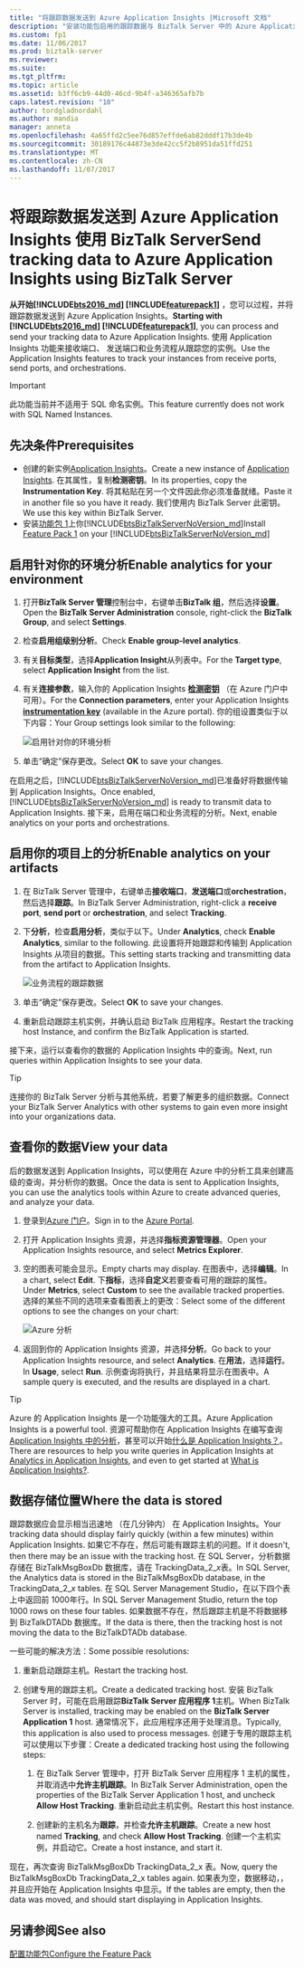 ```yaml
---
title: "将跟踪数据发送到 Azure Application Insights |Microsoft 文档"
description: "安装功能包启用的跟踪数据与 BizTalk Server 中的 Azure Application Insights 的分析"
ms.custom: fp1
ms.date: 11/06/2017
ms.prod: biztalk-server
ms.reviewer: 
ms.suite: 
ms.tgt_pltfrm: 
ms.topic: article
ms.assetid: b3ff6cb9-44d0-46cd-9b4f-a346365afb7b
caps.latest.revision: "10"
author: tordgladnordahl
ms.author: mandia
manager: anneta
ms.openlocfilehash: 4a65ffd2c5ee76d857effde6ab82dddf17b3de4b
ms.sourcegitcommit: 30189176c44873e3de42cc5f2b8951da51ffd251
ms.translationtype: MT
ms.contentlocale: zh-CN
ms.lasthandoff: 11/07/2017
---
```

# <a name="send-tracking-data-to-azure-application-insights-using-biztalk-server"></a><span data-ttu-id="e9763-103">将跟踪数据发送到 Azure Application Insights 使用 BizTalk Server</span><span class="sxs-lookup"><span data-stu-id="e9763-103">Send tracking data to Azure Application Insights using BizTalk Server</span></span>

<span data-ttu-id="e9763-104">**从开始[!INCLUDE[bts2016_md](../includes/bts2016-md.md)] [!INCLUDE[featurepack1](../includes/featurepack1.md)]** ，您可以过程，并将跟踪数据发送到 Azure Application Insights。</span><span class="sxs-lookup"><span data-stu-id="e9763-104">**Starting with [!INCLUDE[bts2016_md](../includes/bts2016-md.md)] [!INCLUDE[featurepack1](../includes/featurepack1.md)]**, you can process and send your tracking data to Azure Application Insights.</span></span> <span data-ttu-id="e9763-105">使用 Application Insights 功能来接收端口、 发送端口和业务流程从跟踪您的实例。</span><span class="sxs-lookup"><span data-stu-id="e9763-105">Use the Application Insights features to track your instances from receive ports, send ports, and orchestrations.</span></span>
          
> [!IMPORTANT]
> <span data-ttu-id="e9763-106">此功能当前并不适用于 SQL 命名实例。</span><span class="sxs-lookup"><span data-stu-id="e9763-106">This feature currently does not work with SQL Named Instances.</span></span>

## <a name="prerequisites"></a><span data-ttu-id="e9763-107">先决条件</span><span class="sxs-lookup"><span data-stu-id="e9763-107">Prerequisites</span></span>
* <span data-ttu-id="e9763-108">创建的新实例[Application Insights](https://docs.microsoft.com/azure/application-insights/app-insights-create-new-resource)。</span><span class="sxs-lookup"><span data-stu-id="e9763-108">Create a new instance of [Application Insights](https://docs.microsoft.com/azure/application-insights/app-insights-create-new-resource).</span></span> <span data-ttu-id="e9763-109">在其属性，复制**检测密钥**。</span><span class="sxs-lookup"><span data-stu-id="e9763-109">In its properties, copy the **Instrumentation Key**.</span></span> <span data-ttu-id="e9763-110">将其粘贴在另一个文件因此你必须准备就绪。</span><span class="sxs-lookup"><span data-stu-id="e9763-110">Paste it in another file so you have it ready.</span></span> <span data-ttu-id="e9763-111">我们使用内 BizTalk Server 此密钥。</span><span class="sxs-lookup"><span data-stu-id="e9763-111">We use this key within BizTalk Server.</span></span> 
* <span data-ttu-id="e9763-112">安装[功能包 1](https://www.microsoft.com/download/details.aspx?id=55100)上你[!INCLUDE[btsBizTalkServerNoVersion_md](../includes/btsbiztalkservernoversion-md.md)]</span><span class="sxs-lookup"><span data-stu-id="e9763-112">Install [Feature Pack 1](https://www.microsoft.com/download/details.aspx?id=55100) on your [!INCLUDE[btsBizTalkServerNoVersion_md](../includes/btsbiztalkservernoversion-md.md)]</span></span>

## <a name="enable-analytics-for-your-environment"></a><span data-ttu-id="e9763-113">启用针对你的环境分析</span><span class="sxs-lookup"><span data-stu-id="e9763-113">Enable analytics for your environment</span></span>

1. <span data-ttu-id="e9763-114">打开**BizTalk Server 管理**控制台中，右键单击**BizTalk 组**，然后选择**设置**。</span><span class="sxs-lookup"><span data-stu-id="e9763-114">Open the **BizTalk Server Administration** console, right-click the **BizTalk Group**, and select **Settings**.</span></span> 
2. <span data-ttu-id="e9763-115">检查**启用组级别分析**。</span><span class="sxs-lookup"><span data-stu-id="e9763-115">Check **Enable group-level analytics**.</span></span>
3. <span data-ttu-id="e9763-116">有关**目标类型**，选择**Application Insight**从列表中。</span><span class="sxs-lookup"><span data-stu-id="e9763-116">For the **Target type**, select **Application Insight** from the list.</span></span>
4. <span data-ttu-id="e9763-117">有关**连接参数**，输入你的 Application Insights **[检测密钥](https://docs.microsoft.com/en-us/azure/application-insights/app-insights-create-new-resource)** （在 Azure 门户中可用）。</span><span class="sxs-lookup"><span data-stu-id="e9763-117">For the **Connection parameters**, enter your Application Insights **[instrumentation key](https://docs.microsoft.com/en-us/azure/application-insights/app-insights-create-new-resource)** (available in the Azure portal).</span></span> <span data-ttu-id="e9763-118">你的组设置类似于以下内容：</span><span class="sxs-lookup"><span data-stu-id="e9763-118">Your Group settings look similar to the following:</span></span> 

    ![启用针对你的环境分析](../core/media/environmentsettingapplicationinishgt.PNG)

5. <span data-ttu-id="e9763-120">单击“确定”保存更改。</span><span class="sxs-lookup"><span data-stu-id="e9763-120">Select **OK** to save your changes.</span></span> 

<span data-ttu-id="e9763-121">在启用之后，[!INCLUDE[btsBizTalkServerNoVersion_md](../includes/btsbiztalkservernoversion-md.md)]已准备好将数据传输到 Application Insights。</span><span class="sxs-lookup"><span data-stu-id="e9763-121">Once enabled, [!INCLUDE[btsBizTalkServerNoVersion_md](../includes/btsbiztalkservernoversion-md.md)] is ready to transmit data to Application Insights.</span></span> <span data-ttu-id="e9763-122">接下来，启用在端口和业务流程的分析。</span><span class="sxs-lookup"><span data-stu-id="e9763-122">Next, enable analytics on your ports and orchestrations.</span></span> 

## <a name="enable-analytics-on-your-artifacts"></a><span data-ttu-id="e9763-123">启用你的项目上的分析</span><span class="sxs-lookup"><span data-stu-id="e9763-123">Enable analytics on your artifacts</span></span>

1. <span data-ttu-id="e9763-124">在 BizTalk Server 管理中，右键单击**接收端口**，**发送端口**或**orchestration**，然后选择**跟踪**。</span><span class="sxs-lookup"><span data-stu-id="e9763-124">In BizTalk Server Administration, right-click a **receive port**, **send port** or **orchestration**, and select **Tracking**.</span></span>
2. <span data-ttu-id="e9763-125">下**分析**，检查**启用分析**，类似于以下。</span><span class="sxs-lookup"><span data-stu-id="e9763-125">Under **Analytics**, check **Enable Analytics**, similar to the following.</span></span> <span data-ttu-id="e9763-126">此设置将开始跟踪和传输到 Application Insights 从项目的数据。</span><span class="sxs-lookup"><span data-stu-id="e9763-126">This setting starts tracking and transmitting data from the artifact to Application Insights.</span></span>
    
    ![业务流程的跟踪数据](../core/media/orchestrationsettingsapplicationinsight.PNG)

3. <span data-ttu-id="e9763-128">单击“确定”保存更改。</span><span class="sxs-lookup"><span data-stu-id="e9763-128">Select **OK** to save your changes.</span></span>
4. <span data-ttu-id="e9763-129">重新启动跟踪主机实例，并确认启动 BizTalk 应用程序。</span><span class="sxs-lookup"><span data-stu-id="e9763-129">Restart the tracking host Instance, and confirm the BizTalk Application is started.</span></span>

<span data-ttu-id="e9763-130">接下来，运行以查看你的数据的 Application Insights 中的查询。</span><span class="sxs-lookup"><span data-stu-id="e9763-130">Next, run queries within Application Insights to see your data.</span></span>  

> [!TIP]
> <span data-ttu-id="e9763-131">连接你的 BizTalk Server 分析与其他系统，若要了解更多的组织数据。</span><span class="sxs-lookup"><span data-stu-id="e9763-131">Connect your BizTalk Server Analytics with other systems to gain even more insight into your organizations data.</span></span>

## <a name="view-your-data"></a><span data-ttu-id="e9763-132">查看你的数据</span><span class="sxs-lookup"><span data-stu-id="e9763-132">View your data</span></span>
<span data-ttu-id="e9763-133">后的数据发送到 Application Insights，可以使用在 Azure 中的分析工具来创建高级的查询，并分析你的数据。</span><span class="sxs-lookup"><span data-stu-id="e9763-133">Once the data is sent to Application Insights, you can use the analytics tools within Azure to create advanced queries, and analyze your data.</span></span>

1. <span data-ttu-id="e9763-134">登录到[Azure 门户](https://portal.azure.com)。</span><span class="sxs-lookup"><span data-stu-id="e9763-134">Sign in to the [Azure Portal](https://portal.azure.com).</span></span>
2. <span data-ttu-id="e9763-135">打开 Application Insights 资源，并选择**指标资源管理器**。</span><span class="sxs-lookup"><span data-stu-id="e9763-135">Open your Application Insights resource, and select **Metrics Explorer**.</span></span>
3. <span data-ttu-id="e9763-136">空的图表可能会显示。</span><span class="sxs-lookup"><span data-stu-id="e9763-136">Empty charts may display.</span></span> <span data-ttu-id="e9763-137">在图表中，选择**编辑**。</span><span class="sxs-lookup"><span data-stu-id="e9763-137">In a chart, select **Edit**.</span></span> <span data-ttu-id="e9763-138">下**指标**，选择**自定义**若要查看可用的跟踪的属性。</span><span class="sxs-lookup"><span data-stu-id="e9763-138">Under **Metrics**, select **Custom** to see the available tracked properties.</span></span> <span data-ttu-id="e9763-139">选择的某些不同的选项来查看图表上的更改：</span><span class="sxs-lookup"><span data-stu-id="e9763-139">Select some of the different options to see the changes on your chart:</span></span> 

    ![Azure 分析](../core/media/azure-stream-metrics-custom.png)

4. <span data-ttu-id="e9763-141">返回到你的 Application Insights 资源，并选择**分析**。</span><span class="sxs-lookup"><span data-stu-id="e9763-141">Go back to your Application Insights resource, and select **Analytics**.</span></span> <span data-ttu-id="e9763-142">在**用法**，选择**运行**。</span><span class="sxs-lookup"><span data-stu-id="e9763-142">In **Usage**, select **Run**.</span></span> <span data-ttu-id="e9763-143">示例查询将执行，并且结果将显示在图表中。</span><span class="sxs-lookup"><span data-stu-id="e9763-143">A sample query is executed, and the results are displayed in a chart.</span></span>  

> [!TIP]
> <span data-ttu-id="e9763-144">Azure 的 Application Insights 是一个功能强大的工具。</span><span class="sxs-lookup"><span data-stu-id="e9763-144">Azure Application Insights is a powerful tool.</span></span> <span data-ttu-id="e9763-145">资源可帮助你在 Application Insights 在编写查询[Application Insights 中的分析](https://docs.microsoft.com/azure/application-insights/app-insights-analytics)，甚至可以开始[什么是 Application Insights？](https://docs.microsoft.com/en-us/azure/application-insights/app-insights-overview)。</span><span class="sxs-lookup"><span data-stu-id="e9763-145">There are resources to help you write queries in Application Insights at [Analytics in Application Insights](https://docs.microsoft.com/azure/application-insights/app-insights-analytics), and even to get started at [What is Application Insights?](https://docs.microsoft.com/en-us/azure/application-insights/app-insights-overview).</span></span>

## <a name="where-the-data-is-stored"></a><span data-ttu-id="e9763-146">数据存储位置</span><span class="sxs-lookup"><span data-stu-id="e9763-146">Where the data is stored</span></span>

<span data-ttu-id="e9763-147">跟踪数据应会显示相当迅速地 （在几分钟内） 在 Application Insights。</span><span class="sxs-lookup"><span data-stu-id="e9763-147">Your tracking data should display fairly quickly (within a few minutes) within Application Insights.</span></span> <span data-ttu-id="e9763-148">如果它不存在，然后可能有跟踪主机的问题。</span><span class="sxs-lookup"><span data-stu-id="e9763-148">If it doesn't, then there may be an issue with the tracking host.</span></span> <span data-ttu-id="e9763-149">在 SQL Server，分析数据存储在 BizTalkMsgBoxDb 数据库，请在 TrackingData_2_*x*表。</span><span class="sxs-lookup"><span data-stu-id="e9763-149">In SQL Server, the Analytics data is stored in the BizTalkMsgBoxDb database, in the TrackingData_2_*x* tables.</span></span> <span data-ttu-id="e9763-150">在 SQL Server Management Studio，在以下四个表上中返回前 1000年行。</span><span class="sxs-lookup"><span data-stu-id="e9763-150">In SQL Server Management Studio, return the top 1000 rows on these four tables.</span></span> <span data-ttu-id="e9763-151">如果数据不存在，然后跟踪主机是不将数据移到 BizTalkDTADb 数据库。</span><span class="sxs-lookup"><span data-stu-id="e9763-151">If the data is there, then the tracking host is not moving the data to the BizTalkDTADb database.</span></span> 

<span data-ttu-id="e9763-152">一些可能的解决方法：</span><span class="sxs-lookup"><span data-stu-id="e9763-152">Some possible resolutions:</span></span>

1. <span data-ttu-id="e9763-153">重新启动跟踪主机。</span><span class="sxs-lookup"><span data-stu-id="e9763-153">Restart the tracking host.</span></span>
2. <span data-ttu-id="e9763-154">创建专用的跟踪主机。</span><span class="sxs-lookup"><span data-stu-id="e9763-154">Create a dedicated tracking host.</span></span> <span data-ttu-id="e9763-155">安装 BizTalk Server 时，可能在启用跟踪**BizTalk Server 应用程序 1**主机。</span><span class="sxs-lookup"><span data-stu-id="e9763-155">When BizTalk Server is installed, tracking may be enabled on the **BizTalk Server Application 1** host.</span></span> <span data-ttu-id="e9763-156">通常情况下，此应用程序还用于处理消息。</span><span class="sxs-lookup"><span data-stu-id="e9763-156">Typically, this application is also used to process messages.</span></span> <span data-ttu-id="e9763-157">创建于专用的跟踪主机可以使用以下步骤：</span><span class="sxs-lookup"><span data-stu-id="e9763-157">Create a dedicated tracking host using the following steps:</span></span> 

    1. <span data-ttu-id="e9763-158">在 BizTalk Server 管理中，打开 BizTalk Server 应用程序 1 主机的属性，并取消选中**允许主机跟踪**。</span><span class="sxs-lookup"><span data-stu-id="e9763-158">In BizTalk Server Administration, open the properties of the BizTalk Server Application 1 host, and uncheck **Allow Host Tracking**.</span></span> <span data-ttu-id="e9763-159">重新启动此主机实例。</span><span class="sxs-lookup"><span data-stu-id="e9763-159">Restart this host instance.</span></span>

    2. <span data-ttu-id="e9763-160">创建新的主机名为**跟踪**，并检查**允许主机跟踪**。</span><span class="sxs-lookup"><span data-stu-id="e9763-160">Create a new host named **Tracking**, and check **Allow Host Tracking**.</span></span> <span data-ttu-id="e9763-161">创建一个主机实例，并启动它。</span><span class="sxs-lookup"><span data-stu-id="e9763-161">Create a host instance, and start it.</span></span>

<span data-ttu-id="e9763-162">现在，再次查询 BizTalkMsgBoxDb TrackingData_2_x 表。</span><span class="sxs-lookup"><span data-stu-id="e9763-162">Now, query the BizTalkMsgBoxDb TrackingData_2_x tables again.</span></span> <span data-ttu-id="e9763-163">如果表为空，数据移动，，并且应开始在 Application Insights 中显示。</span><span class="sxs-lookup"><span data-stu-id="e9763-163">If the tables are empty, then the data was moved, and should start displaying in Application Insights.</span></span>
    
## <a name="see-also"></a><span data-ttu-id="e9763-164">另请参阅</span><span class="sxs-lookup"><span data-stu-id="e9763-164">See also</span></span>
 [<span data-ttu-id="e9763-165">配置功能包</span><span class="sxs-lookup"><span data-stu-id="e9763-165">Configure the Feature Pack</span></span>](../core/configure-the-feature-pack.md)